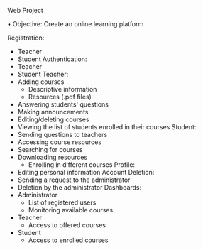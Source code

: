 Web Project

• Objective: Create an online learning platform

Registration:
  - Teacher
  - Student
Authentication:
  - Teacher
  - Student
Teacher:
  - Adding courses
    - Descriptive information
    - Resources (.pdf files)
  - Answering students' questions
  - Making announcements
  - Editing/deleting courses
  - Viewing the list of students enrolled in their courses
Student:
  - Sending questions to teachers
  - Accessing course resources
  - Searching for courses
  - Downloading resources
    - Enrolling in different courses
Profile:
  - Editing personal information
Account Deletion:
  - Sending a request to the administrator
  - Deletion by the administrator
Dashboards:
- Administrator
  - List of registered users
  - Monitoring available courses
- Teacher
  - Access to offered courses
- Student
  - Access to enrolled courses

